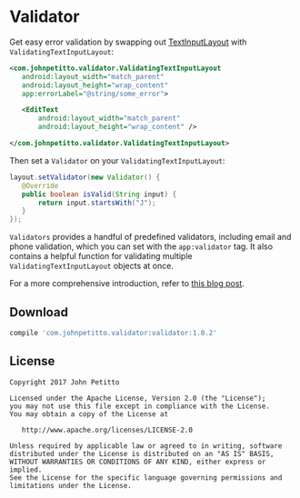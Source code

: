 # Validator
Get easy error validation by swapping out [TextInputLayout](https://developer.android.com/reference/android/support/design/widget/TextInputLayout.html) with `ValidatingTextInputLayout`:

```xml
<com.johnpetitto.validator.ValidatingTextInputLayout
   android:layout_width="match_parent"
   android:layout_height="wrap_content"
   app:errorLabel="@string/some_error">

   <EditText
       android:layout_width="match_parent"
       android:layout_height="wrap_content" />

</com.johnpetitto.validator.ValidatingTextInputLayout>
```

Then set a `Validator` on your `ValidatingTextInputLayout`:

```java
layout.setValidator(new Validator() {
   @Override
   public boolean isValid(String input) {
       return input.startsWith("J");
   }
});
```

`Validators` provides a handful of predefined validators, including email and phone validation, which you can set with the `app:validator` tag. It also contains a helpful function for validating multiple `ValidatingTextInputLayout` objects at once.

For a more comprehensive introduction, refer to [this blog post](http://johnpetitto.com/validator).

## Download
```groovy
compile 'com.johnpetitto.validator:validator:1.0.2'
```

## License
```
Copyright 2017 John Petitto

Licensed under the Apache License, Version 2.0 (the "License");
you may not use this file except in compliance with the License.
You may obtain a copy of the License at

   http://www.apache.org/licenses/LICENSE-2.0

Unless required by applicable law or agreed to in writing, software
distributed under the License is distributed on an "AS IS" BASIS,
WITHOUT WARRANTIES OR CONDITIONS OF ANY KIND, either express or implied.
See the License for the specific language governing permissions and
limitations under the License.
```
